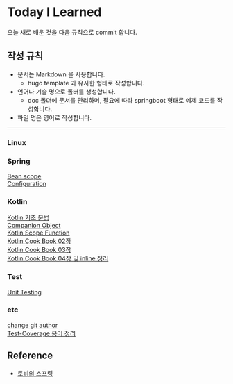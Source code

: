# Today I Learned

오늘 새로 배운 것을 다음 규칙으로 commit 합니다.

## 작성 규칙

* 문서는 Markdown 을 사용합니다.
    + hugo template 과 유사한 형태로 작성합니다.
* 언어나 기술 명으로 폴터를 생성합니다.
    + doc 폴더에 문서를 관리하며, 필요에 따라 springboot 형태로 예제 코드를 작성합니다.
* 파일 명은 영어로 작성합니다.

---

### Linux

### Spring

[Bean scope](/doc/spring/bean-scope.md)    
[Configuration](/doc/spring/configuration.md)

### Kotlin

[Kotlin 기초 문법](/doc/kotlin/Kotlin-Base.md)    
[Companion Object](/doc/kotlin/companion-object.md)    
[Kotlin Scope Function](/doc/kotlin/kotlin-scope-function.md)   
[Kotlin Cook Book 02장](/doc/kotlin/cookbook/cook-book02.md)   
[Kotlin Cook Book 03장](/doc/kotlin/cookbook/cook-book03.md)   
[Kotlin Cook Book 04장 및 inline 정리](/doc/kotlin/cookbook/cook-book04.md)

### Test

[Unit Testing](http://www.yes24.com/Product/Goods/104084175)    

### etc

[change git author](/doc/etc/git-changeAuthor.md)   
[Test-Coverage 용어 정리](/doc/etc/Test-Coverage.md)   


## Reference

* [토비의 스프링](http://m.yes24.com/goods/detail/7516911)

